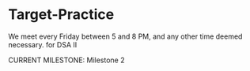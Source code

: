 Target-Practice
===============
We meet every Friday between 5 and 8 PM, and any other time deemed necessary.
for DSA II

CURRENT MILESTONE: Milestone 2
